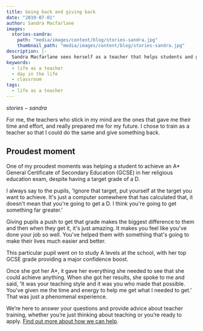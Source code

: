 ```yaml
---
title: Going back and giving back
date: "2019-07-01"
author: Sandra Macfarlane
images:
  stories-sandra:
    path: "media/images/content/blog/stories-sandra.jpg"
    thumbnail_path: "media/images/content/blog/stories-sandra.jpg"
description: |-
  Sandra Macfarlane sees herself as a teacher that helps students and gives them a love for what they have to do, whether they want to do it or not.
keywords:
  - life as a teacher
  - day in the life
  - classroom
tags:
  - life as a teacher
---
```


$stories-sandra$

For me, the teachers who stick in my mind are the ones that gave me their time and effort, and really prepared me for my future. I chose to train as a teacher so that I could do the same and give something back.

## Proudest moment

One of my proudest moments was helping a student to achieve an A* General Certificate of Secondary Education (GCSE) in her religious education exam, despite having a target grade of a D.

I always say to the pupils, 'Ignore that target, put yourself at the target you want to achieve. It's just a computer somewhere that has calculated that, it doesn't mean that you're going to get a D. I think you're going to get something far greater.'

Giving pupils a push to get that grade makes the biggest difference to them and then when they get it, it's just amazing. It makes you feel like you've done your job so well. You've helped them with something that's going to make their lives much easier and better.

This particular pupil went on to study A levels at the school, with her top GCSE grade providing a major confidence boost.

Once she got her A*, it gave her everything she needed to see that she could achieve anything. When she got her results, she spoke to me and said, 'It was your teaching style and it was you who made that possible. You've given me the time and energy to help me get what I needed to get.' That was just a phenomenal experience.

We’re here to answer your questions and provide advice about teacher training, whether you’re just thinking about teaching or you’re ready to apply. [Find out more about how we can help](/help-and-advice).
